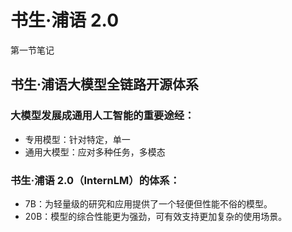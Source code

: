 # 书生·浦语 2.0
第一节笔记
## 书生·浦语大模型全链路开源体系
### 大模型发展成通用人工智能的重要途经：
- 专用模型：针对特定，单一
- 通用大模型：应对多种任务，多模态
### 书生·浦语 2.0（InternLM）的体系：
- 7B：为轻量级的研究和应用提供了一个轻便但性能不俗的模型。
- 20B：模型的综合性能更为强劲，可有效支持更加复杂的使用场景。

